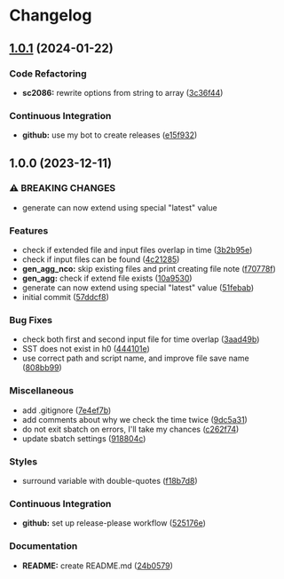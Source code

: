 # Changelog

## [1.0.1](https://github.com/engeir/cesm-data-aggregator/compare/v1.0.0...v1.0.1) (2024-01-22)


### Code Refactoring

* **sc2086:** rewrite options from string to array ([3c36f44](https://github.com/engeir/cesm-data-aggregator/commit/3c36f44a9bb5f88b3d578ff68ed1b7cd32604cbf))


### Continuous Integration

* **github:** use my bot to create releases ([e15f932](https://github.com/engeir/cesm-data-aggregator/commit/e15f932954c402ec799945dd579348b13fceac08))

## 1.0.0 (2023-12-11)


### ⚠ BREAKING CHANGES

* generate can now extend using special "latest" value

### Features

* check if extended file and input files overlap in time ([3b2b95e](https://github.com/engeir/cesm-data-aggregator/commit/3b2b95e76e52f32057808a05d57d86d35aa06bc6))
* check if input files can be found ([4c21285](https://github.com/engeir/cesm-data-aggregator/commit/4c212852c8606e3de4942872f1cf86fce0452336))
* **gen_agg_nco:** skip existing files and print creating file note ([f70778f](https://github.com/engeir/cesm-data-aggregator/commit/f70778f1e40d47bb5877a2eaaeb02cc439946261))
* **gen_agg:** check if extend file exists ([10a9530](https://github.com/engeir/cesm-data-aggregator/commit/10a95304cfad4aed2b44d240336f997cec1037da))
* generate can now extend using special "latest" value ([51febab](https://github.com/engeir/cesm-data-aggregator/commit/51febab147242636f8ba7adec13715b42681e20e))
* initial commit ([57ddcf8](https://github.com/engeir/cesm-data-aggregator/commit/57ddcf860773baf09eec35c15f74eb120f0f0694))


### Bug Fixes

* check both first and second input file for time overlap ([3aad49b](https://github.com/engeir/cesm-data-aggregator/commit/3aad49b4bb24767b8e574cc5f04a396be9f0b13f))
* SST does not exist in h0 ([444101e](https://github.com/engeir/cesm-data-aggregator/commit/444101ee919ce1cb4687fbee76c5e08491d31776))
* use correct path and script name, and improve file save name ([808bb99](https://github.com/engeir/cesm-data-aggregator/commit/808bb99dc4a68557e38573739e43daf610c2b1d3))


### Miscellaneous

* add .gitignore ([7e4ef7b](https://github.com/engeir/cesm-data-aggregator/commit/7e4ef7b0be68040f995f0f8595243c3882b1decc))
* add comments about why we check the time twice ([9dc5a31](https://github.com/engeir/cesm-data-aggregator/commit/9dc5a31600a8cf9b17ff118b40d2e3c7e4c28559))
* do not exit sbatch on errors, I'll take my chances ([c262f74](https://github.com/engeir/cesm-data-aggregator/commit/c262f741d903ad1e8b1d3c197d0d5c58e68fe24a))
* update sbatch settings ([918804c](https://github.com/engeir/cesm-data-aggregator/commit/918804cdc219d5937c9868eb9e0c73a608c3d0c9))


### Styles

* surround variable with double-quotes ([f18b7d8](https://github.com/engeir/cesm-data-aggregator/commit/f18b7d8a7661d828a0c3309d5136230278fedbb3))


### Continuous Integration

* **github:** set up release-please workflow ([525176e](https://github.com/engeir/cesm-data-aggregator/commit/525176e9f040220e51afe00fcdce738dc367d787))


### Documentation

* **README:** create README.md ([24b0579](https://github.com/engeir/cesm-data-aggregator/commit/24b0579ce218ff0e41fd9c6aef97e5d8ec40a7e4))
